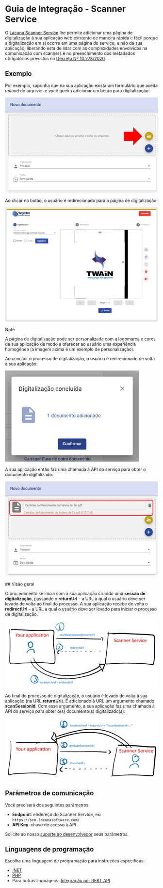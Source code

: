 ﻿# Guia de Integração - Scanner Service

O [Lacuna Scanner Service](../index.md) lhe permite adicionar uma página de digitalização à sua aplicação web existente de maneira rápida e fácil porque
a digitalização em si ocorre em uma página do serviço, e não da sua aplicação, liberando esta de lidar com as complexidades envolvidas na
comunicação com scanners e no preenchimento dos metadados obrigatórios previstos no [Decreto Nº 10.278/2020](http://www.planalto.gov.br/ccivil_03/_Ato2019-2022/2020/Decreto/D10278.htm).

## Exemplo

Por exemplo, suponha que na sua aplicação exista um formulário que aceita *upload* de arquivos e você queira adicionar um botão para digitalização:

![Demo step 1](../../../../images/scanner/demo-1.png)

Ao clicar no botão, o usuário é redirecionado para a página de digitalização:

![Demo step 2](../../../../images/scanner/demo-2.png)

> [!NOTE]
> A página de digitalização pode ser personalizada com a logomarca e cores da sua aplicação de modo a oferecer ao usuário uma experiência
> homogênea (a imagem acima é um exemplo de personalização).

Ao concluir o processo de digitalização, o usuário é redirecionado de volta à sua aplicação:

![Demo step 3](../../../../images/scanner/demo-3.png)

A sua aplicação então faz uma chamada à API do serviço para obter o documento digitalizado:

![Demo step 4](../../../../images/scanner/demo-4.png)

<a name="overview" />
## Visão geral

O procedimento se inicia com a sua aplicação criando uma **sessão de digitalização**, passando o **returnUrl** &ndash; a URL à qual o usuário deve ser
levado de volta ao final do processo. A sua aplicação recebe de volta o **redirectUrl** &ndash; a URL à qual o usuário deve ser levado para iniciar o
processo de digitalização:

![Integration part 1](../../../../images/scanner/integration-1.png)

Ao final do processo de digitalização, o usuário é levado de volta à sua aplicação (na URL **returnUrl**). É adicionado à URL um argumento chamado **scanSessionId**.
Com esse argumento, a sua aplicação faz uma chamada à API do serviço para obter o(s) documento(s) digitalizado(s):

![Integration part 2](../../../../images/scanner/integration-2.png)

## Parâmetros de comunicação

Você precisará dos seguintes parâmetros:

* **Endpoint**: endereço do Scanner Service, ex: `https://scn.lacunasoftware.com/`
* **API Key**: chave de acesso à API

Solicite ao nosso [suporte ao desenvolvedor](mailto:suporte@lacunasoftware.com) seus parâmetros.

## Linguagens de programação

Escolha uma linguagem de programação para instruções específicas:

* [.NET](dotnet.md)
* [PHP](php.md)
* Para outras linguagens: [Integração por REST API](other.md)
